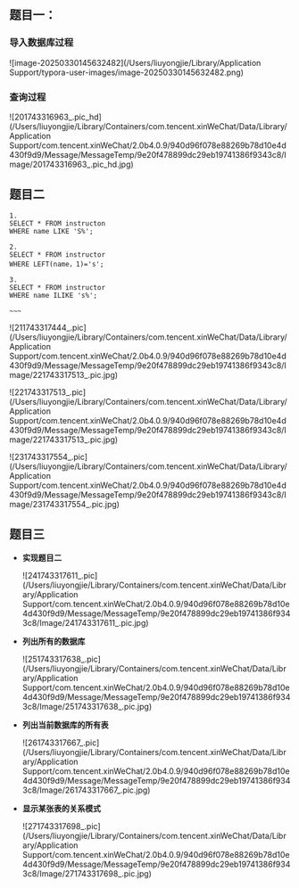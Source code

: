 ## 题目一：

### 导入数据库过程

![image-20250330145632482](/Users/liuyongjie/Library/Application Support/typora-user-images/image-20250330145632482.png)

### 查询过程

![201743316963_.pic_hd](/Users/liuyongjie/Library/Containers/com.tencent.xinWeChat/Data/Library/Application Support/com.tencent.xinWeChat/2.0b4.0.9/940d96f078e88269b78d10e4d430f9d9/Message/MessageTemp/9e20f478899dc29eb19741386f9343c8/Image/201743316963_.pic_hd.jpg)

## 题目二

~~~~
1. 
SELECT * FROM instructon
WHERE name LIKE 'S%';

2.
SELECT * FROM instructor
WHERE LEFT(name，1)='s';

3.
SELECT * FROM instructor
WHERE name ILIKE 's%';

~~~
~~~~

![211743317444_.pic](/Users/liuyongjie/Library/Containers/com.tencent.xinWeChat/Data/Library/Application Support/com.tencent.xinWeChat/2.0b4.0.9/940d96f078e88269b78d10e4d430f9d9/Message/MessageTemp/9e20f478899dc29eb19741386f9343c8/Image/221743317513_.pic.jpg)

![221743317513_.pic](/Users/liuyongjie/Library/Containers/com.tencent.xinWeChat/Data/Library/Application Support/com.tencent.xinWeChat/2.0b4.0.9/940d96f078e88269b78d10e4d430f9d9/Message/MessageTemp/9e20f478899dc29eb19741386f9343c8/Image/221743317513_.pic.jpg)

![231743317554_.pic](/Users/liuyongjie/Library/Containers/com.tencent.xinWeChat/Data/Library/Application Support/com.tencent.xinWeChat/2.0b4.0.9/940d96f078e88269b78d10e4d430f9d9/Message/MessageTemp/9e20f478899dc29eb19741386f9343c8/Image/231743317554_.pic.jpg)



## 题目三

- **实现题目二**

  ![241743317611_.pic](/Users/liuyongjie/Library/Containers/com.tencent.xinWeChat/Data/Library/Application Support/com.tencent.xinWeChat/2.0b4.0.9/940d96f078e88269b78d10e4d430f9d9/Message/MessageTemp/9e20f478899dc29eb19741386f9343c8/Image/241743317611_.pic.jpg)

- **列出所有的数据库**

  ![251743317638_.pic](/Users/liuyongjie/Library/Containers/com.tencent.xinWeChat/Data/Library/Application Support/com.tencent.xinWeChat/2.0b4.0.9/940d96f078e88269b78d10e4d430f9d9/Message/MessageTemp/9e20f478899dc29eb19741386f9343c8/Image/251743317638_.pic.jpg)

- **列出当前数据库的所有表**

  ![261743317667_.pic](/Users/liuyongjie/Library/Containers/com.tencent.xinWeChat/Data/Library/Application Support/com.tencent.xinWeChat/2.0b4.0.9/940d96f078e88269b78d10e4d430f9d9/Message/MessageTemp/9e20f478899dc29eb19741386f9343c8/Image/261743317667_.pic.jpg)

- **显示某张表的关系模式**

  ![271743317698_.pic](/Users/liuyongjie/Library/Containers/com.tencent.xinWeChat/Data/Library/Application Support/com.tencent.xinWeChat/2.0b4.0.9/940d96f078e88269b78d10e4d430f9d9/Message/MessageTemp/9e20f478899dc29eb19741386f9343c8/Image/271743317698_.pic.jpg)